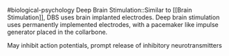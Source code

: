 #biological-psychology 
Deep Brain Stimulation::Similar to [[Brain Stimulation]], DBS uses brain implanted electrodes. Deep brain stimulation uses permanently implemented electrodes, with a pacemaker like impulse generator placed in the collarbone.

May inhibit action potentials, prompt release of inhibitory neurotransmitters